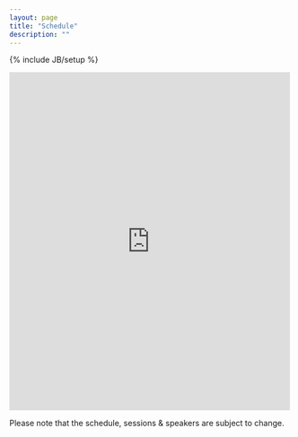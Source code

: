 ```yaml
---
layout: page
title: "Schedule"
description: ""
---
```

{% include JB/setup %}


<iframe src="https://www.google.com/calendar/embed?mode=AGENDA&height=380&wkst=1&bgcolor=%23FFFFFF&src=chennai.jug%40gmail.com&color=%23182C57&ctz=Asia%2FCalcutta&dates=20120915%2F20120915" style=" border-width:0 " width="500" height="603" frameborder="0" scrolling="no"></iframe>




Please note that the schedule, sessions & speakers are subject to change.
